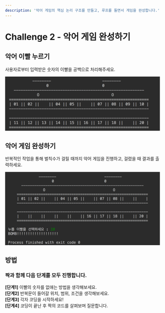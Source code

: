 ```yaml
---
description: '악어 게임의 핵심 논리 구조를 만들고, 루프를 돌면서 게임을 완성합니다.'
---
```


# Challenge 2 - 악어 게임 완성하기

## 악어 이빨 누르기 

사용자로부터 입력받은 숫자의 이빨을 공백으로 처리해주세요.

![&#xACF5;&#xBC31;&#xC73C;&#xB85C; &#xCC98;&#xB9AC; &#xB41C; &#xC774;&#xBE68;](../../.gitbook/assets/image%20%2896%29.png)

## 악어 게임 완성하기 

반복적인 작업을 통해 벌칙수가 걸릴 때까지 악어 게임을 진행하고, 걸렸을 때 결과를 출력하세요.

![BOMB &#xCD9C;&#xB825;](../../.gitbook/assets/image%20%2856%29.png)

##  방법

### **짝과 함께 다음 단계를 모두 진행합니다.** <a id="undefined-3"></a>

**\[단계1\]** 이빨의 숫자를 없애는 방법을 생각해보세요.   
**\[단계2\]** 반복문이 들어갈 위치, 범위, 조건을 생각해보세요.   
**\[단계3\]** 각자 코딩을 시작하세요!  
**\[단계4\]** 코딩이 끝난 후 짝의 코드를 살펴보며 질문합니다.

